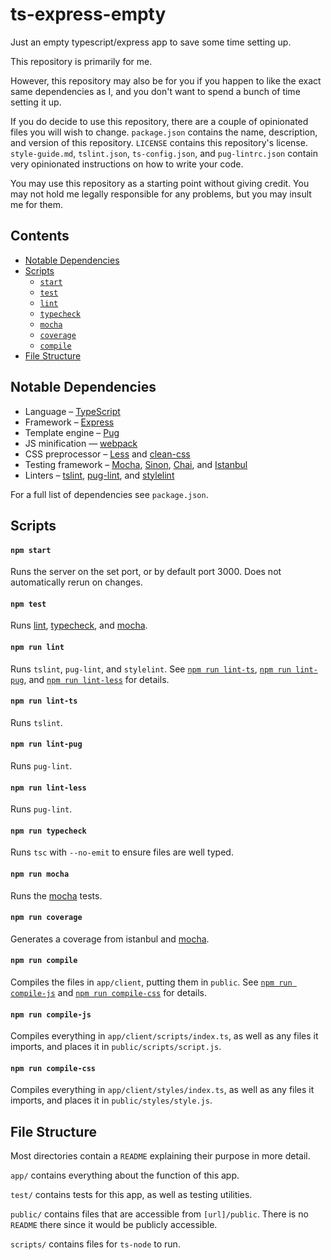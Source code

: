 # ts-express-empty
Just an empty typescript/express app to save some time setting up.

This repository is primarily for me.

However, this repository may also be for you
if you happen to like the exact same dependencies as I,
and you don't want to spend a bunch of time setting it up.

If you do decide to use this repository,
there are a couple of opinionated files you will wish to change.
`package.json` contains the name, description, and version of this repository.
`LICENSE` contains this repository's license.
`style-guide.md`, `tslint.json`, `ts-config.json`, and `pug-lintrc.json`
contain very opinionated instructions on how to write your code.

You may use this repository as a starting point without giving credit.
You may not hold me legally responsible for any problems,
but you may insult me for them.

## Contents
- [Notable Dependencies](#notable-dependencies)
- [Scripts](#scripts)
    - [`start`](#npm-start)
    - [`test`](#npm-test)
    - [`lint`](#npm-run-lint)
    - [`typecheck`](#npm-run-typecheck)
    - [`mocha`](#npm-run-mocha)
    - [`coverage`](#npm-run-coverage)
    - [`compile`](#npm-run-compile)
- [File Structure](#file-structure)

## Notable Dependencies
- Language – [TypeScript](https://www.typescriptlang.org/)
- Framework – [Express](https://expressjs.com/)
- Template engine – [Pug](https://pugjs.org/)
- JS minification — [webpack](https://webpack.js.org/)
- CSS preprocessor –
    [Less](http://lesscss.org/)
    and [clean-css](https://github.com/jakubpawlowicz/clean-css)
- Testing framework –
    [Mocha](https://mochajs.org/),
    [Sinon](http://sinonjs.org/),
    [Chai](http://chaijs.com/),
    and [Istanbul](https://istanbul.js.org/)
- Linters –
    [tslint](https://palantir.github.io/tslint/),
    [pug-lint](https://github.com/pugjs/pug-lint),
    and [stylelint](https://stylelint.io/)

For a full list of dependencies see `package.json`.

## Scripts

#### `npm start`

Runs the server on the set port, or by default port 3000.
Does not automatically rerun on changes.

#### `npm test`

Runs [lint](#npm-run-lint),
[typecheck](#npm-run-typecheck),
and [mocha](#npm-run-mocha).

#### `npm run lint`

Runs `tslint`, `pug-lint`, and `stylelint`.
See [`npm run lint-ts`](#npm-run-lint-ts),
[`npm run lint-pug`](#npm-run-lint-pug),
and [`npm run lint-less`](#npm-run-lint-less)
for details.

#### `npm run lint-ts`

Runs `tslint`.

#### `npm run lint-pug`

Runs `pug-lint`.

#### `npm run lint-less`

Runs `pug-lint`.

#### `npm run typecheck`

Runs `tsc` with `--no-emit` to ensure files are well typed.

#### `npm run mocha`

Runs the [mocha](https://mochajs.org/) tests.

#### `npm run coverage`

Generates a coverage from istanbul and [mocha](#npm-run-mocha).

#### `npm run compile`

Compiles the files in `app/client`, putting them in `public`.
See [`npm run compile-js`](#npm-run-compile-js)
and [`npm run compile-css`](#npm-run-compile-css)
for details.

#### `npm run compile-js`

Compiles everything in `app/client/scripts/index.ts`,
as well as any files it imports,
and places it in `public/scripts/script.js`.

#### `npm run compile-css`

Compiles everything in `app/client/styles/index.ts`,
as well as any files it imports,
and places it in `public/styles/style.js`.

## File Structure

Most directories contain a `README` explaining their purpose
in more detail.

`app/` contains everything about the function of this app.

`test/` contains tests for this app, as well as testing utilities.

`public/` contains files that are accessible from `[url]/public`.
There is no `README` there since it would be publicly accessible.

`scripts/` contains files for `ts-node` to run.
